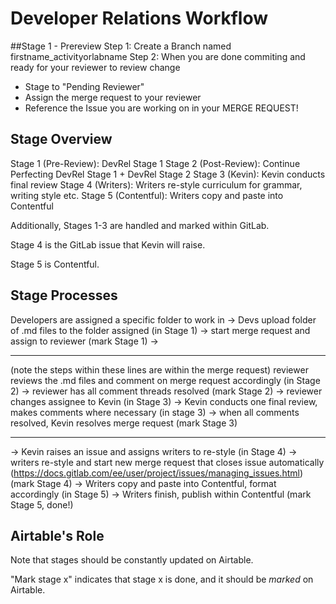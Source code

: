 # Developer Relations Workflow
##Stage 1 - Prereview
Step 1: Create a Branch named firstname_activityorlabname
Step 2: When you are done commiting and ready for your reviewer to review change
- Stage to "Pending Reviewer"
- Assign the merge request to your reviewer
- Reference the Issue you are working on in your MERGE REQUEST!

## Stage Overview

Stage 1 (Pre-Review): DevRel Stage 1
Stage 2 (Post-Review): Continue Perfecting DevRel Stage 1 + DevRel Stage 2
Stage 3 (Kevin): Kevin conducts final review
Stage 4 (Writers): Writers re-style curriculum for grammar, writing style etc.
Stage 5 (Contentful): Writers copy and paste into Contentful

Additionally, Stages 1-3 are handled and marked within GitLab.

Stage 4 is the GitLab issue that Kevin will raise.

Stage 5 is Contentful.

## Stage Processes

Developers are assigned a specific folder to work in -> Devs upload folder of .md files to the folder assigned (in Stage 1) -> start merge request and assign to reviewer (mark Stage 1) -> 

---

(note the steps within these lines are within the merge request)
reviewer reviews the .md files and comment on merge
request accordingly (in Stage 2) -> reviewer has all comment threads resolved (mark Stage 2) -> 
reviewer changes assignee to Kevin (in Stage 3) -> Kevin conducts one final review, makes comments where necessary (in stage 3) -> when all comments resolved, Kevin resolves merge request (mark Stage 3) 

---

-> Kevin raises an issue and assigns writers to re-style (in Stage 4) -> writers re-style and start new merge request that closes issue automatically (https://docs.gitlab.com/ee/user/project/issues/managing_issues.html) (mark Stage 4) -> Writers copy and paste into Contentful, format accordingly (in Stage 5) -> Writers finish, publish within Contentful (mark Stage 5, done!) 

## Airtable's Role

Note that stages should be constantly updated on Airtable. 

"Mark stage x" indicates that stage x is done, and it should be *marked* on Airtable.
